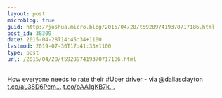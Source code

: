 ```yaml
---
layout: post
microblog: true
guid: http://joshua.micro.blog/2015/04/28/t592897419370717186.html
post_id: 38309
date: 2015-04-28T14:45:34+1100
lastmod: 2019-07-30T17:41:33+1100
type: post
url: /2015/04/28/t592897419370717186.html
---
```

How everyone needs to rate their #Uber driver - via @dallasclayton [t.co/aL38D6Pcm...](http://t.co/aL38D6PcmD) [t.co/oAA1gKB7k...](http://t.co/oAA1gKB7k7)
